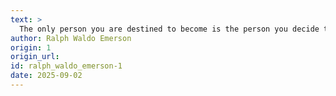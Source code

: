 ```yaml
---
text: >
  The only person you are destined to become is the person you decide to be.
author: Ralph Waldo Emerson
origin: 1
origin_url:
id: ralph_waldo_emerson-1
date: 2025-09-02 
---
```


